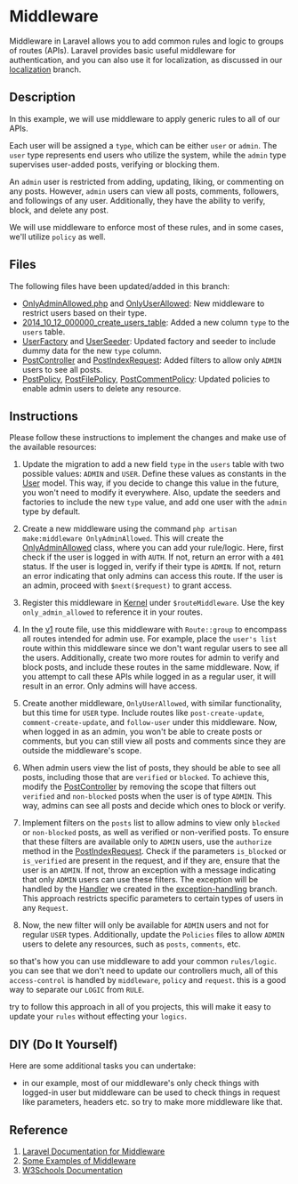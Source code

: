 # Middleware

Middleware in Laravel allows you to add common rules and logic to groups of routes (APIs). Laravel provides basic useful middleware for authentication, and you can also use it for localization, as discussed in our [localization](https://github.com/mazimez/laravel-hands-on/tree/localization) branch.

## Description

In this example, we will use middleware to apply generic rules to all of our APIs.

Each user will be assigned a `type`, which can be either `user` or `admin`. The `user` type represents end users who utilize the system, while the `admin` type supervises user-added posts, verifying or blocking them.

An `admin` user is restricted from adding, updating, liking, or commenting on any posts. However, `admin` users can view all posts, comments, followers, and followings of any user. Additionally, they have the ability to verify, block, and delete any post.

We will use middleware to enforce most of these rules, and in some cases, we'll utilize `policy` as well.

## Files

The following files have been updated/added in this branch:

- [OnlyAdminAllowed.php](app/Http/Middleware/OnlyAdminAllowed.php) and [OnlyUserAllowed](app/Http/Middleware/OnlyUserAllowed.php): New middleware to restrict users based on their type.
- [2014_10_12_000000_create_users_table](database/migrations/2014_10_12_000000_create_users_table.php): Added a new column `type` to the `users` table.
- [UserFactory](database/factories/UserFactory.php) and [UserSeeder](database/seeders/UserSeeder.php): Updated factory and seeder to include dummy data for the new `type` column.
- [PostController](app/Http/Controllers/Api/v1/PostController.php) and [PostIndexRequest](app/Http/Requests/Api/v1/PostIndexRequest.php): Added filters to allow only `ADMIN` users to see all posts.
- [PostPolicy](app/Policies/PostPolicy.php), [PostFilePolicy](app/Policies/PostFilePolicy.php), [PostCommentPolicy](app/Policies/PostCommentPolicy.php): Updated policies to enable admin users to delete any resource.

## Instructions

Please follow these instructions to implement the changes and make use of the available resources:

1. Update the migration to add a new field `type` in the `users` table with two possible values: `ADMIN` and `USER`. Define these values as constants in the [User](app/Models/User.php) model. This way, if you decide to change this value in the future, you won't need to modify it everywhere. Also, update the seeders and factories to include the new `type` value, and add one user with the `admin` type by default.

2. Create a new middleware using the command `php artisan make:middleware OnlyAdminAllowed`. This will create the [OnlyAdminAllowed](app/Http/Middleware/OnlyAdminAllowed.php) class, where you can add your rule/logic. Here, first check if the user is logged in with `AUTH`. If not, return an error with a `401` status. If the user is logged in, verify if their type is `ADMIN`. If not, return an error indicating that only admins can access this route. If the user is an admin, proceed with `$next($request)` to grant access.

3. Register this middleware in [Kernel](app/Http/Kernel.php) under `$routeMiddleware`. Use the key `only_admin_allowed` to reference it in your routes.

4. In the [v1](routes/api/v1.php) route file, use this middleware with `Route::group` to encompass all routes intended for admin use. For example, place the `user's list` route within this middleware since we don't want regular users to see all the users. Additionally, create two more routes for admin to verify and block posts, and include these routes in the same middleware. Now, if you attempt to call these APIs while logged in as a regular user, it will result in an error. Only admins will have access.

5. Create another middleware, `OnlyUserAllowed`, with similar functionality, but this time for `USER` type. Include routes like `post-create-update`, `comment-create-update`, and `follow-user` under this middleware. Now, when logged in as an admin, you won't be able to create posts or comments, but you can still view all posts and comments since they are outside the middleware's scope.

6. When admin users view the list of posts, they should be able to see all posts, including those that are `verified` or `blocked`. To achieve this, modify the [PostController](app/Http/Controllers/Api/v1/PostController.php) by removing the scope that filters out `verified` and `non-blocked` posts when the user is of type `ADMIN`. This way, admins can see all posts and decide which ones to block or verify.

7. Implement filters on the `posts` list to allow admins to view only `blocked` or `non-blocked` posts, as well as verified or non-verified posts. To ensure that these filters are available only to `ADMIN` users, use the `authorize` method in the [PostIndexRequest](app/Http/Requests/Api/v1/PostIndexRequest.php). Check if the parameters `is_blocked` or `is_verified` are present in the request, and if they are, ensure that the user is an `ADMIN`. If not, throw an exception with a message indicating that only `ADMIN` users can use these filters. The exception will be handled by the [Handler](app/Exceptions/Handler.php) we created in the [exception-handling](https://github.com/mazimez/laravel-hands-on/tree/exception-handling) branch. This approach restricts specific parameters to certain types of users in any `Request`.

8. Now, the new filter will only be available for `ADMIN` users and not for regular `USER` types. Additionally, update the `Policies` files to allow `ADMIN` users to delete any resources, such as `posts`, `comments`, etc.

so that's how you can use middleware to add your common `rules/logic`. you can see that we don't need to update our controllers much, all of this `access-control` is handled by `middleware`, `policy` and `request`. this is a good way to separate our `LOGIC` from `RULE`.

try to follow this approach in all of you projects, this will make it easy to update your `rules` without effecting your `logics`.


## DIY (Do It Yourself)

Here are some additional tasks you can undertake:

- in our example, most of our middleware's only check things with logged-in user but middleware can be used to check things in request like parameters, headers etc. so try to make more middleware like that.



## Reference

1. [Laravel Documentation for Middleware](https://laravel.com/docs/10.x/middleware)
2. [Some Examples of Middleware](https://www.tutorialspoint.com/laravel/laravel_middleware.htm)
3. [W3Schools Documentation](https://www.w3schools.in/laravel/middleware)

